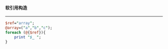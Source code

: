 #### 软引用构造
------
```perl
$ref="array";
@array=("a","b","c");
foreach (@{$ref}){
	print "$_ ";
}
```
